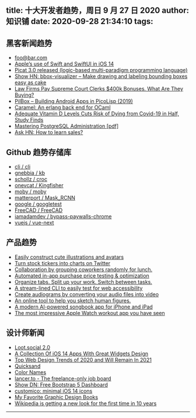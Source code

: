 
title: 十大开发者趋势，周日 9 月 27 日 2020
author: 知识铺
date: 2020-09-28 21:34:10
tags: 
---
 ## [](#hacker-news-trending)黑客新闻趋势

*   [foo@bar.com](https://zshipu.com/t?url=https://www.bar.com/)
*   [Apple’s use of Swift and SwiftUI in iOS 14](https://zshipu.com/t?url=https://blog.timac.org/2020/0927-state-of-swift-ios14/)
*   [Picat 3.0 released (logic-based multi-paradigm programming language)](https://zshipu.com/t?url=http://picat-lang.org/updates.txt)
*   [Show HN: bbox-visualizer – Make drawing and labeling bounding boxes easy as cake](https://zshipu.com/t?url=https://github.com/shoumikchow/bbox-visualizer)
*   [Law Firms Pay Supreme Court Clerks $400k Bonuses. What Are They Buying?](https://zshipu.com/t?url=https://www.nytimes.com/2020/09/21/us/politics/supreme-court-clerk-bonuses.html)
*   [PilBox – Building Android Apps in PicoLisp (2019)](https://zshipu.com/t?url=https://picolisp.com/wiki/?PilBox)
*   [Caramel: An erlang back end for OCaml](https://zshipu.com/t?url=https://github.com/AbstractMachinesLab/caramel)
*   [Adequate Vitamin D Levels Cuts Risk of Dying from Covid-19 in Half, Study Finds](https://zshipu.com/t?url=https://www.forbes.com/sites/marlamilling/2020/09/26/adequate-vitamin-d-levels-cuts-risk-of-dying-from-covid-19-in-half-study-finds/#39db917b5285)
*   [Mastering PostgreSQL Administration [pdf]](https://zshipu.com/t?url=https://momjian.us/main/writings/pgsql/administration.pdf)
*   [Ask HN: How to learn sales?](https://zshipu.com/t?url=https://dev.toitem?id=24601579)

## [](#github-trending-repos)Github 趋势存储库

*   [cli / cli](https://zshipu.com/t?url=https://github.com/cli/cli)
*   [gnebbia / kb](https://zshipu.com/t?url=https://github.com/gnebbia/kb)
*   [schollz / croc](https://zshipu.com/t?url=https://github.com/schollz/croc)
*   [onevcat / Kingfisher](https://zshipu.com/t?url=https://github.com/onevcat/Kingfisher)
*   [moby / moby](https://zshipu.com/t?url=https://github.com/moby/moby)
*   [matterport / Mask_RCNN](https://zshipu.com/t?url=https://github.com/matterport/Mask_RCNN)
*   [google / googletest](https://zshipu.com/t?url=https://github.com/google/googletest)
*   [FreeCAD / FreeCAD](https://zshipu.com/t?url=https://github.com/FreeCAD/FreeCAD)
*   [iamadamdev / bypass-paywalls-chrome](https://zshipu.com/t?url=https://github.com/iamadamdev/bypass-paywalls-chrome)
*   [vuejs / vue-next](https://zshipu.com/t?url=https://github.com/vuejs/vue-next)

## [](#product-hunt-trending)产品趋势

*   [Easily construct cute illustrations and avatars](https://zshipu.com/t?url=https://www.producthunt.com/posts/wrrooom-illustration-constructor?utm_campaign=producthunt-api&utm_medium=api&utm_source=Application%3A+Devo+%28ID%3A+6289%29)
*   [Turn stock tickers into charts on Twitter](https://zshipu.com/t?url=https://www.producthunt.com/posts/stock-charts-by-public-com?utm_campaign=producthunt-api&utm_medium=api&utm_source=Application%3A+Devo+%28ID%3A+6289%29)
*   [Collaboration by grouping coworkers randomly for lunch.](https://zshipu.com/t?url=https://www.producthunt.com/posts/lunch-roulette?utm_campaign=producthunt-api&utm_medium=api&utm_source=Application%3A+Devo+%28ID%3A+6289%29)
*   [Automated in-app purchase price testing & optimization](https://zshipu.com/t?url=https://www.producthunt.com/posts/mage-1?utm_campaign=producthunt-api&utm_medium=api&utm_source=Application%3A+Devo+%28ID%3A+6289%29)
*   [Organize tabs. Split up your work. Switch between tasks.](https://zshipu.com/t?url=https://www.producthunt.com/posts/patrizion?utm_campaign=producthunt-api&utm_medium=api&utm_source=Application%3A+Devo+%28ID%3A+6289%29)
*   [A stream-lined CLI to easily test for web accessibility](https://zshipu.com/t?url=https://www.producthunt.com/posts/equa11y?utm_campaign=producthunt-api&utm_medium=api&utm_source=Application%3A+Devo+%28ID%3A+6289%29)
*   [Create audiograms by converting your audio files into video](https://zshipu.com/t?url=https://www.producthunt.com/posts/textreel?utm_campaign=producthunt-api&utm_medium=api&utm_source=Application%3A+Devo+%28ID%3A+6289%29)
*   [An online tool to help you sketch human figures.](https://zshipu.com/t?url=https://www.producthunt.com/posts/reference-2?utm_campaign=producthunt-api&utm_medium=api&utm_source=Application%3A+Devo+%28ID%3A+6289%29)
*   [A modern AI-powered songbook app for iPhone and iPad](https://zshipu.com/t?url=https://www.producthunt.com/posts/songkit?utm_campaign=producthunt-api&utm_medium=api&utm_source=Application%3A+Devo+%28ID%3A+6289%29)
*   [The most impressive Apple Watch workout app you have seen](https://zshipu.com/t?url=https://www.producthunt.com/posts/treeceps-for-apple-watch?utm_campaign=producthunt-api&utm_medium=api&utm_source=Application%3A+Devo+%28ID%3A+6289%29)

## [](#designer-news-trending)设计师新闻

*   [Loot.social 2.0](https://zshipu.com/t?url=https://loot.social)
*   [A Collection Of iOS 14 Apps With Great Widgets Design](https://zshipu.com/t?url=https://www.askcreo.com/post/best-ios-14-apps-with-great-widgets-design)
*   [Top Web Design Trends of 2020 and Will Remain In 2021](https://zshipu.com/t?url=https://uideck.com/blog/web-design-trends/)
*   [Quicksand](https://zshipu.com/t?url=https://airbnb.design/quicksand/)
*   [Color Names](https://zshipu.com/t?url=https://hexcolor.co/color-names)
*   [lancer.to - The freelance-only job board](https://zshipu.com/t?url=https://lancer.to)
*   [Show DN: Free Bootstrap 5 Dashboard](https://zshipu.com/t?url=https://demo.themesberg.com/volt/pages/dashboard/dashboard.html)
*   [customico: minimal iOS 14 icons](https://zshipu.com/t?url=https://customico.com/?ref=designernews)
*   [My Favorite Graphic Design Books](https://zshipu.com/t?url=https://www.noupe.com/design/graphic-design-books.html)
*   [Wikipedia is getting a new look for the first time in 10 years](https://zshipu.com/t?url=https://diff.wikimedia.org/2020/09/23/wikipedia-is-getting-a-new-look-for-the-first-time-in-10-years-heres-why)

* * *


